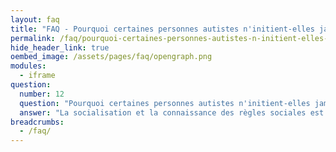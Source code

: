 ```yaml
---
layout: faq
title: "FAQ - Pourquoi certaines personnes autistes n'initient-elles jamais de conversation ?"
permalink: /faq/pourquoi-certaines-personnes-autistes-n-initient-elles-jamais-de-conversation
hide_header_link: true
oembed_image: /assets/pages/faq/opengraph.png
modules:
  - iframe
question: 
  number: 12
  question: "Pourquoi certaines personnes autistes n'initient-elles jamais de conversation ?"
  answer: "La socialisation et la connaissance des règles sociales est difficile pour certaines personnes autistes. Quand vous démarrez une conversation, vous devez réfléchir à qui vous vous adressez. Vous adressez-vous à votre patron, à un collègue ou à un ami ?Il est souvent enseigné aux personnes autistes comment avoir une conversation mais cela est enseigné avec des règles rigides. Par conséquent, le démarrage des discussions est souvent difficile. Cela peut également demander beaucoup de pratique et de patience pour y arriver. Faites attention avec votre langage de permettre à tout le monde de participer à vos conversations. Également, choisissez des sujets qui impliquent tout le monde. "
breadcrumbs:
  - /faq/
---
```


